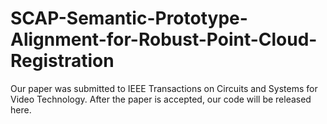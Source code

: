 # SCAP-Semantic-Prototype-Alignment-for-Robust-Point-Cloud-Registration


Our paper was submitted to ‌IEEE Transactions on Circuits and Systems for Video Technology. After the paper is accepted, our code will be released here.
